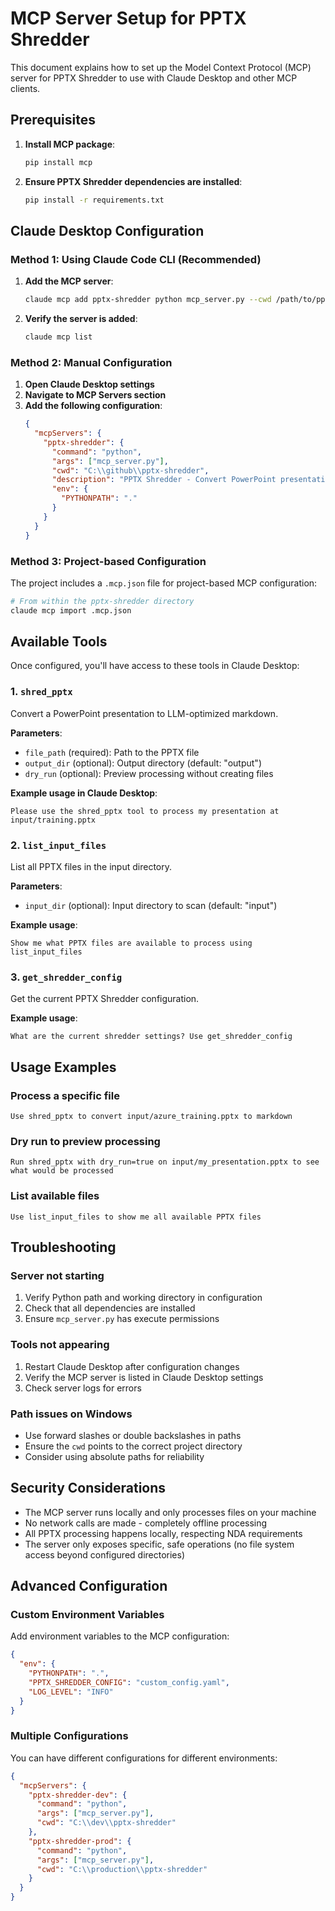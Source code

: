# MCP Server Setup for PPTX Shredder

This document explains how to set up the Model Context Protocol (MCP) server for PPTX Shredder to use with Claude Desktop and other MCP clients.

## Prerequisites

1. **Install MCP package**:
   ```bash
   pip install mcp
   ```

2. **Ensure PPTX Shredder dependencies are installed**:
   ```bash
   pip install -r requirements.txt
   ```

## Claude Desktop Configuration

### Method 1: Using Claude Code CLI (Recommended)

1. **Add the MCP server**:
   ```bash
   claude mcp add pptx-shredder python mcp_server.py --cwd /path/to/pptx-shredder
   ```

2. **Verify the server is added**:
   ```bash
   claude mcp list
   ```

### Method 2: Manual Configuration

1. **Open Claude Desktop settings**
2. **Navigate to MCP Servers section**
3. **Add the following configuration**:
   ```json
   {
     "mcpServers": {
       "pptx-shredder": {
         "command": "python",
         "args": ["mcp_server.py"],
         "cwd": "C:\\github\\pptx-shredder",
         "description": "PPTX Shredder - Convert PowerPoint presentations to LLM-optimized markdown",
         "env": {
           "PYTHONPATH": "."
         }
       }
     }
   }
   ```

### Method 3: Project-based Configuration

The project includes a `.mcp.json` file for project-based MCP configuration:

```bash
# From within the pptx-shredder directory
claude mcp import .mcp.json
```

## Available Tools

Once configured, you'll have access to these tools in Claude Desktop:

### 1. `shred_pptx`
Convert a PowerPoint presentation to LLM-optimized markdown.

**Parameters**:
- `file_path` (required): Path to the PPTX file
- `output_dir` (optional): Output directory (default: "output")
- `dry_run` (optional): Preview processing without creating files

**Example usage in Claude Desktop**:
```
Please use the shred_pptx tool to process my presentation at input/training.pptx
```

### 2. `list_input_files`
List all PPTX files in the input directory.

**Parameters**:
- `input_dir` (optional): Input directory to scan (default: "input")

**Example usage**:
```
Show me what PPTX files are available to process using list_input_files
```

### 3. `get_shredder_config`
Get the current PPTX Shredder configuration.

**Example usage**:
```
What are the current shredder settings? Use get_shredder_config
```

## Usage Examples

### Process a specific file
```
Use shred_pptx to convert input/azure_training.pptx to markdown
```

### Dry run to preview processing
```
Run shred_pptx with dry_run=true on input/my_presentation.pptx to see what would be processed
```

### List available files
```
Use list_input_files to show me all available PPTX files
```

## Troubleshooting

### Server not starting
1. Verify Python path and working directory in configuration
2. Check that all dependencies are installed
3. Ensure `mcp_server.py` has execute permissions

### Tools not appearing
1. Restart Claude Desktop after configuration changes
2. Verify the MCP server is listed in Claude Desktop settings
3. Check server logs for errors

### Path issues on Windows
- Use forward slashes or double backslashes in paths
- Ensure the `cwd` points to the correct project directory
- Consider using absolute paths for reliability

## Security Considerations

- The MCP server runs locally and only processes files on your machine
- No network calls are made - completely offline processing
- All PPTX processing happens locally, respecting NDA requirements
- The server only exposes specific, safe operations (no file system access beyond configured directories)

## Advanced Configuration

### Custom Environment Variables
Add environment variables to the MCP configuration:

```json
{
  "env": {
    "PYTHONPATH": ".",
    "PPTX_SHREDDER_CONFIG": "custom_config.yaml",
    "LOG_LEVEL": "INFO"
  }
}
```

### Multiple Configurations
You can have different configurations for different environments:

```json
{
  "mcpServers": {
    "pptx-shredder-dev": {
      "command": "python",
      "args": ["mcp_server.py"],
      "cwd": "C:\\dev\\pptx-shredder"
    },
    "pptx-shredder-prod": {
      "command": "python", 
      "args": ["mcp_server.py"],
      "cwd": "C:\\production\\pptx-shredder"
    }
  }
}
```